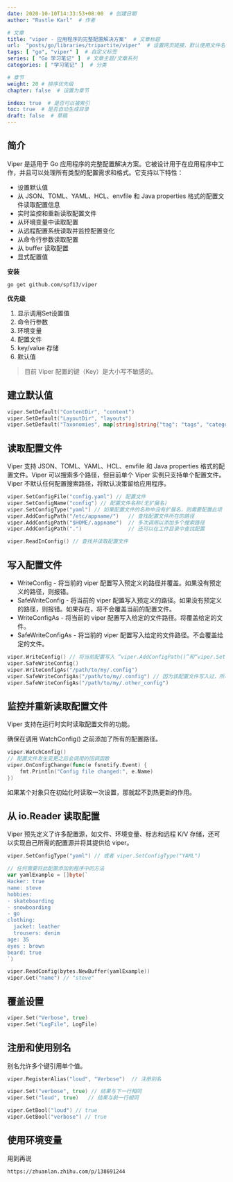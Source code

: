 ```yaml
---
date: 2020-10-10T14:33:53+08:00  # 创建日期
author: "Rustle Karl"  # 作者

# 文章
title: "viper - 应用程序的完整配置解决方案"  # 文章标题
url:  "posts/go/libraries/tripartite/viper"  # 设置网页链接，默认使用文件名
tags: [ "go", "viper" ]  # 自定义标签
series: [ "Go 学习笔记" ]  # 文章主题/文章系列
categories: [ "学习笔记" ]  # 分类

# 章节
weight: 20 # 排序优先级
chapter: false  # 设置为章节

index: true  # 是否可以被索引
toc: true  # 是否自动生成目录
draft: false  # 草稿
---
```


## 简介

Viper 是适用于 Go 应用程序的完整配置解决方案。它被设计用于在应用程序中工作，并且可以处理所有类型的配置需求和格式。它支持以下特性：

- 设置默认值
- 从 JSON、TOML、YAML、HCL、envfile 和 Java properties 格式的配置文件读取配置信息
- 实时监控和重新读取配置文件
- 从环境变量中读取配置
- 从远程配置系统读取并监控配置变化
- 从命令行参数读取配置
- 从 buffer 读取配置
- 显式配置值

**安装**

```shell
go get github.com/spf13/viper
```

**优先级**

1. 显示调用Set设置值
2. 命令行参数
3. 环境变量
4. 配置文件
5. key/value 存储
6. 默认值

> 目前 Viper 配置的键（Key）是大小写不敏感的。

## 建立默认值

```go
viper.SetDefault("ContentDir", "content")
viper.SetDefault("LayoutDir", "layouts")
viper.SetDefault("Taxonomies", map[string]string{"tag": "tags", "category": "categories"})
```

## 读取配置文件

Viper 支持 JSON、TOML、YAML、HCL、envfile 和 Java properties 格式的配置文件。Viper 可以搜索多个路径，但目前单个 Viper 实例只支持单个配置文件。Viper 不默认任何配置搜索路径，将默认决策留给应用程序。

```go
viper.SetConfigFile("config.yaml") // 配置文件
viper.SetConfigName("config") // 配置文件名称(无扩展名)
viper.SetConfigType("yaml") // 如果配置文件的名称中没有扩展名，则需要配置此项
viper.AddConfigPath("/etc/appname/")   // 查找配置文件所在的路径
viper.AddConfigPath("$HOME/.appname")  // 多次调用以添加多个搜索路径
viper.AddConfigPath(".")               // 还可以在工作目录中查找配置

viper.ReadInConfig() // 查找并读取配置文件
```

## 写入配置文件

- WriteConfig - 将当前的 viper 配置写入预定义的路径并覆盖。如果没有预定义的路径，则报错。
- SafeWriteConfig - 将当前的 viper 配置写入预定义的路径。如果没有预定义的路径，则报错。如果存在，将不会覆盖当前的配置文件。
- WriteConfigAs - 将当前的 viper 配置写入给定的文件路径。将覆盖给定的文件。
- SafeWriteConfigAs - 将当前的 viper 配置写入给定的文件路径。不会覆盖给定的文件。

```go
viper.WriteConfig() // 将当前配置写入 “viper.AddConfigPath()”和“viper.SetConfigName” 设置的预定义路径
viper.SafeWriteConfig()
viper.WriteConfigAs("/path/to/my/.config")
viper.SafeWriteConfigAs("/path/to/my/.config") // 因为该配置文件写入过，所以会报错
viper.SafeWriteConfigAs("/path/to/my/.other_config")
```

## 监控并重新读取配置文件

Viper 支持在运行时实时读取配置文件的功能。

确保在调用 WatchConfig() 之前添加了所有的配置路径。

```go
viper.WatchConfig()
// 配置文件发生变更之后会调用的回调函数
viper.OnConfigChange(func(e fsnotify.Event) {
    fmt.Println("Config file changed:", e.Name)
})
```

如果某个对象只在初始化时读取一次设置，那就起不到热更新的作用。

## 从 io.Reader 读取配置

Viper 预先定义了许多配置源，如文件、环境变量、标志和远程 K/V 存储，还可以实现自己所需的配置源并将其提供给 viper。

```go
viper.SetConfigType("yaml") // 或者 viper.SetConfigType("YAML")

// 任何需要将此配置添加到程序中的方法
var yamlExample = []byte(`
Hacker: true
name: steve
hobbies:
- skateboarding
- snowboarding
- go
clothing:
  jacket: leather
  trousers: denim
age: 35
eyes : brown
beard: true
`)

viper.ReadConfig(bytes.NewBuffer(yamlExample))
viper.Get("name") // "steve"
```

## 覆盖设置

```go
viper.Set("Verbose", true)
viper.Set("LogFile", LogFile)
```

## 注册和使用别名

别名允许多个键引用单个值。

```go
viper.RegisterAlias("loud", "Verbose")  // 注册别名

viper.Set("verbose", true) // 结果与下一行相同
viper.Set("loud", true)   // 结果与前一行相同

viper.GetBool("loud") // true
viper.GetBool("verbose") // true
```

## 使用环境变量

用到再说

```
https://zhuanlan.zhihu.com/p/138691244
```
